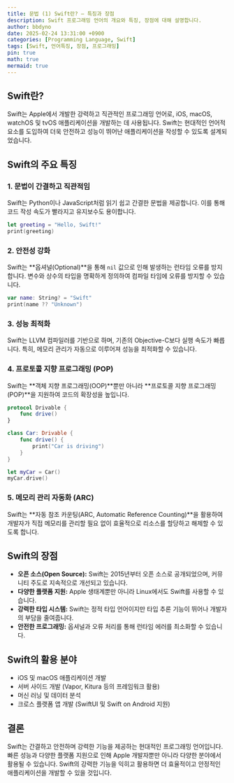 ```yaml
---
title: 문법 (1) Swift란? – 특징과 장점
description: Swift 프로그래밍 언어의 개요와 특징, 장점에 대해 설명합니다.
author: bbdyno
date: 2025-02-24 13:31:00 +0900
categories: [Programming Language, Swift]
tags: [Swift, 언어특징, 장점, 프로그래밍]
pin: true
math: true
mermaid: true
---
```


## Swift란?

Swift는 Apple에서 개발한 강력하고 직관적인 프로그래밍 언어로, iOS, macOS, watchOS 및 tvOS 애플리케이션을 개발하는 데 사용됩니다. Swift는 현대적인 언어적 요소를 도입하여 더욱 안전하고 성능이 뛰어난 애플리케이션을 작성할 수 있도록 설계되었습니다.

## Swift의 주요 특징

### 1. 문법이 간결하고 직관적임
Swift는 Python이나 JavaScript처럼 읽기 쉽고 간결한 문법을 제공합니다. 이를 통해 코드 작성 속도가 빨라지고 유지보수도 용이합니다.

```swift
let greeting = "Hello, Swift!"
print(greeting)
```

### 2. 안전성 강화
Swift는 **옵셔널(Optional)**을 통해 `nil` 값으로 인해 발생하는 런타임 오류를 방지합니다. 변수와 상수의 타입을 명확하게 정의하여 컴파일 타임에 오류를 방지할 수 있습니다.

```swift
var name: String? = "Swift"
print(name ?? "Unknown")
```

### 3. 성능 최적화
Swift는 LLVM 컴파일러를 기반으로 하며, 기존의 Objective-C보다 실행 속도가 빠릅니다. 특히, 메모리 관리가 자동으로 이루어져 성능을 최적화할 수 있습니다.

### 4. 프로토콜 지향 프로그래밍 (POP)
Swift는 **객체 지향 프로그래밍(OOP)**뿐만 아니라 **프로토콜 지향 프로그래밍(POP)**을 지원하여 코드의 확장성을 높입니다.

```swift
protocol Drivable {
    func drive()
}

class Car: Drivable {
    func drive() {
        print("Car is driving")
    }
}

let myCar = Car()
myCar.drive()
```

### 5. 메모리 관리 자동화 (ARC)
Swift는 **자동 참조 카운팅(ARC, Automatic Reference Counting)**을 활용하여 개발자가 직접 메모리를 관리할 필요 없이 효율적으로 리소스를 할당하고 해제할 수 있도록 합니다.

## Swift의 장점

- **오픈 소스(Open Source):** Swift는 2015년부터 오픈 소스로 공개되었으며, 커뮤니티 주도로 지속적으로 개선되고 있습니다.
- **다양한 플랫폼 지원:** Apple 생태계뿐만 아니라 Linux에서도 Swift를 사용할 수 있습니다.
- **강력한 타입 시스템:** Swift는 정적 타입 언어이지만 타입 추론 기능이 뛰어나 개발자의 부담을 줄여줍니다.
- **안전한 프로그래밍:** 옵셔널과 오류 처리를 통해 런타임 에러를 최소화할 수 있습니다.

## Swift의 활용 분야

- iOS 및 macOS 애플리케이션 개발
- 서버 사이드 개발 (Vapor, Kitura 등의 프레임워크 활용)
- 머신 러닝 및 데이터 분석
- 크로스 플랫폼 앱 개발 (SwiftUI 및 Swift on Android 지원)

## 결론

Swift는 간결하고 안전하며 강력한 기능을 제공하는 현대적인 프로그래밍 언어입니다. 빠른 성능과 다양한 플랫폼 지원으로 인해 Apple 개발자뿐만 아니라 다양한 분야에서 활용될 수 있습니다. Swift의 강력한 기능을 익히고 활용하면 더 효율적이고 안정적인 애플리케이션을 개발할 수 있을 것입니다.
